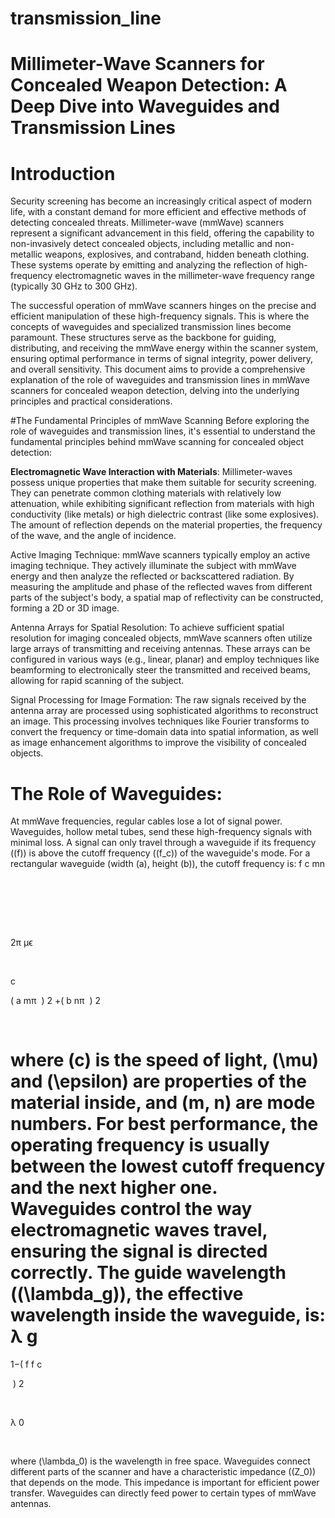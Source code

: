 # transmission_line
# Millimeter-Wave Scanners for Concealed Weapon Detection: A Deep Dive into Waveguides and Transmission Lines
# Introduction
Security screening has become an increasingly critical aspect of modern life, with a constant demand for more efficient and effective methods of detecting concealed threats. Millimeter-wave (mmWave) scanners represent a significant advancement in this field, offering the capability to non-invasively detect concealed objects, including metallic and non-metallic weapons, explosives, and contraband, hidden beneath clothing. These systems operate by emitting and analyzing the reflection of high-frequency electromagnetic waves in the millimeter-wave frequency range (typically 30 GHz to 300 GHz).

The successful operation of mmWave scanners hinges on the precise and efficient manipulation of these high-frequency signals. This is where the concepts of waveguides and specialized transmission lines become paramount. These structures serve as the backbone for guiding, distributing, and receiving the mmWave energy within the scanner system, ensuring optimal performance in terms of signal integrity, power delivery, and overall sensitivity. This document aims to provide a comprehensive explanation of the role of waveguides and transmission lines in mmWave scanners for concealed weapon detection, delving into the underlying principles and practical considerations.

#The Fundamental Principles of mmWave Scanning
Before exploring the role of waveguides and transmission lines, it's essential to understand the fundamental principles behind mmWave scanning for concealed object detection:

**Electromagnetic Wave Interaction with Materials**: Millimeter-waves possess unique properties that make them suitable for security screening. They can penetrate common clothing materials with relatively low attenuation, while exhibiting significant reflection from materials with high conductivity (like metals) or high dielectric contrast (like some explosives). The amount of reflection depends on the material properties, the frequency of the wave, and the angle of incidence.

Active Imaging Technique: mmWave scanners typically employ an active imaging technique. They actively illuminate the subject with mmWave energy and then analyze the reflected or backscattered radiation. By measuring the amplitude and phase of the reflected waves from different parts of the subject's body, a spatial map of reflectivity can be constructed, forming a 2D or 3D image.

Antenna Arrays for Spatial Resolution: To achieve sufficient spatial resolution for imaging concealed objects, mmWave scanners often utilize large arrays of transmitting and receiving antennas. These arrays can be configured in various ways (e.g., linear, planar) and employ techniques like beamforming to electronically steer the transmitted and received beams, allowing for rapid scanning of the subject.

Signal Processing for Image Formation: The raw signals received by the antenna array are processed using sophisticated algorithms to reconstruct an image. This processing involves techniques like Fourier transforms to convert the frequency or time-domain data into spatial information, as well as image enhancement algorithms to improve the visibility of concealed objects.
# The Role of Waveguides:

At mmWave frequencies, regular cables lose a lot of signal power. Waveguides, hollow metal tubes, send these high-frequency signals with minimal loss. A signal can only travel through a waveguide if its frequency ((f)) is above the cutoff frequency ((f_c)) of the waveguide's mode. For a rectangular waveguide (width (a), height (b)), the cutoff frequency is:
f 
c 
mn
​
 
​
 = 
2π 
μϵ

​
 
c
​
  
( 
a
mπ
​
 ) 
2
 +( 
b
nπ
​
 ) 
2
 

​
 
where (c) is the speed of light, (\mu) and (\epsilon) are properties of the material inside, and (m, n) are mode numbers. For best performance, the operating frequency is usually between the lowest cutoff frequency and the next higher one.
Waveguides control the way electromagnetic waves travel, ensuring the signal is directed correctly. The guide wavelength ((\lambda_g)), the effective wavelength inside the waveguide, is:
λ 
g
​
 = 
1−( 
f
f 
c
​
 
​
 ) 
2
 

​
 
λ 
0
​
 
​
 
where (\lambda_0) is the wavelength in free space.
Waveguides connect different parts of the scanner and have a characteristic impedance ((Z_0)) that depends on the mode. This impedance is important for efficient power transfer.
Waveguides can directly feed power to certain types of mmWave antennas.
